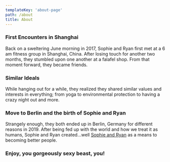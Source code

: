```yaml
---
templateKey: 'about-page'
path: /about
title: About
---
```

### First Encounters in Shanghai
Back on a sweltering June morning in 2017, Sophie and Ryan first met at a 6 am fitness group in Shanghai, China. After losing touch for another two months, they stumbled upon one another at a falafel shop. From that moment forward, they became friends.

### Similar Ideals
While hanging out for a while, they realized they shared similar values and interests in everything; from yoga to environmental protection to having a crazy night out and more.

### Move to Berlin and the birth of Sophie and Ryan
Strangely enough, they both ended up in Berlin, Germany for different reasons in 2019. After being fed up with the world and how we treat it as humans, Sophie and Ryan created...well [Sophie and Ryan](https://www.youtube.com/channel/UCsUwAnF0RDWSHhHnmkcAuyw?view_as=subscriber) as a means to becoming better people.

### Enjoy, you gorgeously sexy beast, you!
